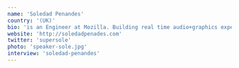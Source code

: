 ```yaml
---
name: 'Soledad Penandes'
country: '(UK)'
bio: 'is an Engineer at Mozilla. Building real time audio+graphics experiments with JavaScript; breaking half the browsers in the process. It‘s fun!'
website: 'http://soledadpenades.com'
twitter: 'supersole'
photo: 'speaker-sole.jpg'
interview: 'soledad-penandes'
---
```

